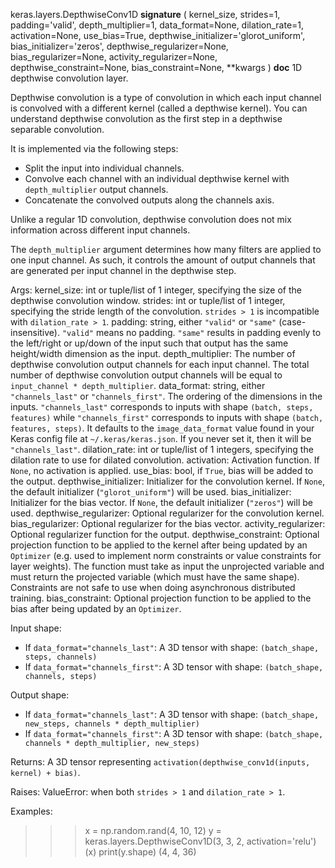 keras.layers.DepthwiseConv1D
__signature__
(
  kernel_size,
  strides=1,
  padding='valid',
  depth_multiplier=1,
  data_format=None,
  dilation_rate=1,
  activation=None,
  use_bias=True,
  depthwise_initializer='glorot_uniform',
  bias_initializer='zeros',
  depthwise_regularizer=None,
  bias_regularizer=None,
  activity_regularizer=None,
  depthwise_constraint=None,
  bias_constraint=None,
  **kwargs
)
__doc__
1D depthwise convolution layer.

Depthwise convolution is a type of convolution in which each input channel
is convolved with a different kernel (called a depthwise kernel). You can
understand depthwise convolution as the first step in a depthwise separable
convolution.

It is implemented via the following steps:

- Split the input into individual channels.
- Convolve each channel with an individual depthwise kernel with
  `depth_multiplier` output channels.
- Concatenate the convolved outputs along the channels axis.

Unlike a regular 1D convolution, depthwise convolution does not mix
information across different input channels.

The `depth_multiplier` argument determines how many filters are applied to
one input channel. As such, it controls the amount of output channels that
are generated per input channel in the depthwise step.

Args:
    kernel_size: int or tuple/list of 1 integer, specifying the size of the
        depthwise convolution window.
    strides: int or tuple/list of 1 integer, specifying the stride length
        of the convolution. `strides > 1` is incompatible with
        `dilation_rate > 1`.
    padding: string, either `"valid"` or `"same"` (case-insensitive).
        `"valid"` means no padding. `"same"` results in padding evenly to
        the left/right or up/down of the input such that output has the same
        height/width dimension as the input.
    depth_multiplier: The number of depthwise convolution output channels
        for each input channel. The total number of depthwise convolution
        output channels will be equal to `input_channel * depth_multiplier`.
    data_format: string, either `"channels_last"` or `"channels_first"`.
        The ordering of the dimensions in the inputs. `"channels_last"`
        corresponds to inputs with shape `(batch, steps, features)`
        while `"channels_first"` corresponds to inputs with shape
        `(batch, features, steps)`. It defaults to the `image_data_format`
        value found in your Keras config file at `~/.keras/keras.json`.
        If you never set it, then it will be `"channels_last"`.
    dilation_rate: int or tuple/list of 1 integers, specifying the dilation
        rate to use for dilated convolution.
    activation: Activation function. If `None`, no activation is applied.
    use_bias: bool, if `True`, bias will be added to the output.
    depthwise_initializer: Initializer for the convolution kernel.
        If `None`, the default initializer (`"glorot_uniform"`)
        will be used.
    bias_initializer: Initializer for the bias vector. If `None`, the
        default initializer (`"zeros"`) will be used.
    depthwise_regularizer: Optional regularizer for the convolution kernel.
    bias_regularizer: Optional regularizer for the bias vector.
    activity_regularizer: Optional regularizer function for the output.
    depthwise_constraint: Optional projection function to be applied to the
        kernel after being updated by an `Optimizer` (e.g. used to implement
        norm constraints or value constraints for layer weights). The
        function must take as input the unprojected variable and must return
        the projected variable (which must have the same shape). Constraints
        are not safe to use when doing asynchronous distributed training.
    bias_constraint: Optional projection function to be applied to the
        bias after being updated by an `Optimizer`.

Input shape:
- If `data_format="channels_last"`:
    A 3D tensor with shape: `(batch_shape, steps, channels)`
- If `data_format="channels_first"`:
    A 3D tensor with shape: `(batch_shape, channels, steps)`

Output shape:
- If `data_format="channels_last"`:
    A 3D tensor with shape:
    `(batch_shape, new_steps, channels * depth_multiplier)`
- If `data_format="channels_first"`:
    A 3D tensor with shape:
    `(batch_shape, channels * depth_multiplier, new_steps)`

Returns:
    A 3D tensor representing
    `activation(depthwise_conv1d(inputs, kernel) + bias)`.

Raises:
    ValueError: when both `strides > 1` and `dilation_rate > 1`.

Examples:

>>> x = np.random.rand(4, 10, 12)
>>> y = keras.layers.DepthwiseConv1D(3, 3, 2, activation='relu')(x)
>>> print(y.shape)
(4, 4, 36)
